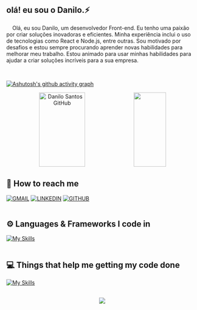 
## olá! eu sou o Danilo.⚡
<p style="margin-top: '20px'">
 &nbsp; &nbsp; Olá, eu sou Danilo, um desenvolvedor Front-end. Eu tenho uma paixão por criar soluções inovadoras e eficientes. Minha experiência inclui o uso de tecnologias como React e Node.js, entre outras. Sou motivado por desafios e estou sempre procurando aprender novas habilidades para melhorar meu trabalho. Estou animado para usar minhas habilidades para ajudar a criar soluções incríveis para a sua empresa.

</p>
<br/>

[![Ashutosh's github activity graph](https://github-readme-activity-graph.vercel.app/graph?username=DevDaniloSants&bg_color=transparent&color=bcc3fb&line=4c5a9e&point=007cdb&area=true&hide_border=true)](https://github.com/ashutosh00710/github-readme-activity-graph)

<div align="center">  
  <img width="49%" height="195px" src="https://github-readme-stats.vercel.app/api?username=DevDaniloSants&show_icons=true&count_private=true&hide_border=true&title_color=4169E1&icon_color=4169E1&text_color=c9d1d9&bg_color=0d1117" alt="Danilo Santos GitHub" /> 
  <img width="41%" height="195px" src="https://github-readme-stats.vercel.app/api/top-langs/?username=DevDaniloSants&layout=compact&hide_border=true&title_color=4169E1&text_color=fff&bg_color=0d1117" />
</div>

## 👥  How to reach me
<div>
  <a href="mailto: sdaniloscofield@gmail.com"><img  src="https://img.shields.io/badge/Gmail-D14836?style=for-the-badge&logo=gmail&logoColor=white" alt="GMAIL" title="GMAIL"/></a>
  <a href="https://www.linkedin.com/in/danilodss/"><img  src="https://img.shields.io/badge/LinkedIn-0077B5?style=for-the-badge&logo=linkedin&logoColor=white" alt="LINKEDIN" title="LINKEDIN"/></a>
  <a href="https://github.com/DevDaniloSants"><img  src="https://img.shields.io/badge/GitHub-100000?style=for-the-badge&logo=github&logoColor=white" alt="GITHUB" title="GITHUB"/></a>
</div>
<br/>

## ⚙️ Languages & Frameworks I code in
[![My Skills](https://skillicons.dev/icons?i=html,css,bootstrap,js,react,nodejs)](https://skillicons.dev)
<br/>
<br/>

## 💻 Things that help me getting my code done
[![My Skills](https://skillicons.dev/icons?i=vscode,git,figma,github,postman)](https://skillicons.dev)
<br/>
<br/>

<p align="center">
  <img src="https://github-profile-trophy.vercel.app/?username=DevDaniloSants&theme=nord&row=2&no-bg=true&column=8&margin-w=5&margin-h=15" />
</p>
